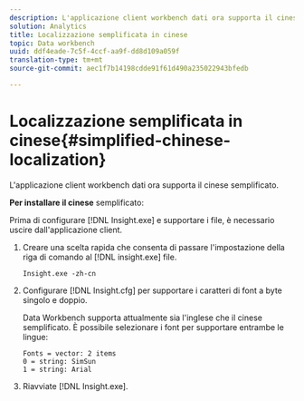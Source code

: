 ```yaml
---
description: L'applicazione client workbench dati ora supporta il cinese semplificato.
solution: Analytics
title: Localizzazione semplificata in cinese
topic: Data workbench
uuid: ddf4eade-7c5f-4ccf-aa9f-dd8d109a059f
translation-type: tm+mt
source-git-commit: aec1f7b14198cdde91f61d490a235022943bfedb

---
```



# Localizzazione semplificata in cinese{#simplified-chinese-localization}

L&#39;applicazione client workbench dati ora supporta il cinese semplificato.

**Per installare il cinese** semplificato:

Prima di configurare [!DNL Insight.exe] e supportare i file, è necessario uscire dall&#39;applicazione client.

1. Creare una scelta rapida che consenta di passare l&#39;impostazione della riga di comando al [!DNL insight.exe] file.

   ```
   Insight.exe -zh-cn
   ```

1. Configurare [!DNL Insight.cfg] per supportare i caratteri di font a byte singolo e doppio.

   Data Workbench supporta attualmente sia l&#39;inglese che il cinese semplificato. È possibile selezionare i font per supportare entrambe le lingue:

   ```
   Fonts = vector: 2 items 
   0 = string: SimSun 
   1 = string: Arial 
   ```

1. Riavviate [!DNL Insight.exe].

